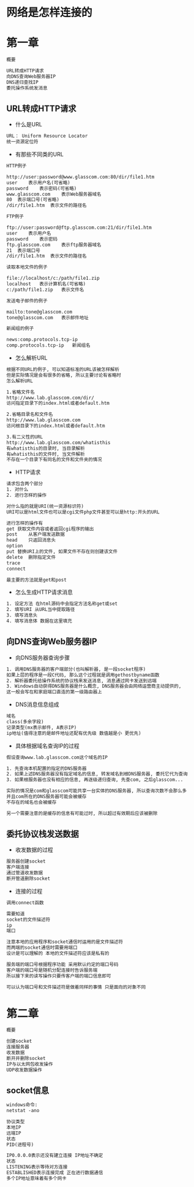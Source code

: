 网络是怎样连接的
==============

# 第一章

```txt
概要

URL转成HTTP请求
向DNS查询Web服务器IP
DNS递归查找IP
委托操作系统发消息
```

## URL转成HTTP请求

* 什么是URL

```txt
URL： Uniform Resource Locator
统一资源定位符
```

* 有那些不同类的URL

```txt
HTTP例子

http://user:password@www.glasscom.com:80/dir/file1.htm
user    表示用户名(可省略)
password    表示密码(可省略)
www.glasscom.com    表示Web服务器域名
80  表示端口号(可省略)
/dir/file1.htm  表示文件的路径名
```


```txt
FTP例子

ftp://user:password@ftp.glasscom.com:21/dir/file1.htm
user    表示用户名
password    表示密码
ftp.glasscom.com    表示ftp服务器域名
21  表示端口号
/dir/file1.htm  表示文件的路径名
```

```txt
读取本地文件的例子

file://localhost/c:/path/file1.zip
localhost   表示计算机名(可省略)
c:/path/file1.zip   表示文件名
```

```txt
发送电子邮件的例子

mailto:tone@glasscom.com
tone@glasscom.com   表示邮件地址
```

```txt
新闻组的例子

news:comp.protocols.tcp-ip
comp.protocols.tcp-ip   新闻组名
```

* 怎么解析URL

```txt
根据不同URL的例子, 可以知道标准的URL该被怎样解析
但是实际情况是会有很多的省略, 所以主要讨论有省略时
怎么解析URL
```

```txt
1.省略文件名
http://www.lab.glasscom.com/dir/
访问指定目录下的index.html或者default.htm

2.省略目录名和文件名
http://www.lab.glasscom.com
访问根目录下的index.html或者default.htm

3.有二义性的URL
http://www.lab.glasscom.com/whatisthis
有whatisthis的目录时, 当目录解析
有whatisthis的文件时, 当文件解析
不存在一个目录下有同名的文件和文件夹的情况
```

* HTTP请求

```txt
请求包含两个部分
1. 对什么
2. 进行怎样的操作

对什么指的就是URI(统一资源标识符)
URI可以是html文件也可以是cgi文件php文件甚至可以是http:开头的URL

进行怎样的操作有
get 获取文件内容或者返回cgi程序的输出
post    从客户端发送数据
head    只返回消息头
option
put 替换URI上的文件, 如果文件不存在则创建该文件
delete  删除指定文件
trace
connect

最主要的方法就是get和post
```

* 怎么生成HTTP请求消息

```txt
1. 设定方法 在html源码中会指定方法名称get或set
2. 填写URI 从URL当中提取路径
3. 填写消息头
4. 填写消息体 数据在这里填充
```

## 向DNS查询Web服务器IP

* 向DNS服务器查询步骤

```txt
1. 调用DNS服务器的客户端部分(也叫解析器, 是一段socket程序)
如果上层的程序是一段C代码, 那么这个过程就是调用gethostbyname函数
2. 解析器委托给操作系统的协议栈来发送消息, 消息通过网卡发送到远端
3. Windows自动获得DNS服务器是什么概念, DNS服务器会由网络运营商主动提供的,
这一般会写在和家庭端口直连的第一级路由器上
```

* DNS消息信息组成

```txt
域名
class(多余字段)
记录类型(mx表示邮件, A表示IP)
ip地址(值得注意的是邮件地址还配有优先级 数值越是小 更优先)
```

* 具体根据域名查询IP的过程

```txt
假设查询www.lab.glasscom.com这个域名的IP

1. 先查询本机配置的指定的DNS服务器
2. 如果上述DNS服务器没有指定域名的信息, 转发域名到根DNS服务器, 委托它代为查询
3. 如果根服务器也没有相应的信息, 再逐级递归查询, 先查com, 之后glasscom...

实际的情况是com和glasscom可能共享一台实体的DNS服务器, 所以查询次数不会那么多
并且com所在的DNS服务器可能会被缓存
不存在的域名也会被缓存

另一个需要注意的是缓存的信息有可能过时, 所以超过有效期后应该被删除
```

## 委托协议栈发送数据

* 收发数据的过程

```txt
服务器创建socket
客户端连接
通过管道收发数据
断开管道删除socket
```

* 连接的过程

```txt
调用connect函数

需要知道
socket的文件描述符
ip
端口

注意本地的应用程序和socket通信时运用的是文件描述符
而两端的socket通信时需要用端口
设计是可以理解的 本地的文件描述符应该是私有的

服务端的端口号根据程序功能 采用默认约定的端口号码
客户端的端口号是随机分配连接时告诉服务端
所以接下来的读写操作只要传客户端的端口信息即可

可以认为端口号和文件描述符是做着同样的事情 只是面向的对象不同
```

# 第二章

```txt
概要

创建socket
连接服务器
收发数据
断开并删除socket
IP与以太网包收发操作
UDP收发数据操作
```

## socket信息

```txt
windows命令:
netstat -ano

协议类型
本地IP
远端IP
状态
PID(进程号)

IP0.0.0.0表示还没有建立连接 IP地址不确定
状态
LISTENING表示等待对方连接
ESTABLISHED表示连接完成 正在进行数据通信
多个IP地址意味着有多个网卡
```
